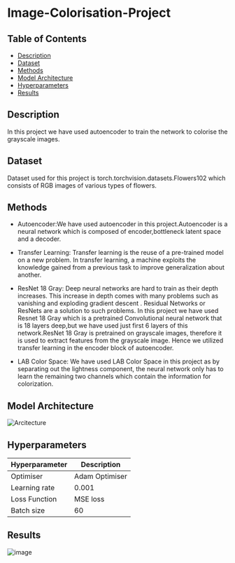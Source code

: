 # Image-Colorisation-Project
## Table of Contents
* [Description](#description "Goto Description")
* [Dataset](#dataset "Goto Dataset")
* [Methods](#methods "Goto Methods ")
* [Model Architecture](#model-architecture "Goto Model Architecture")
* [Hyperparameters](#hyperparameters "Goto Hyperparameters")
* [Results](#results "Goto Results")
## Description
In this project we have used autoencoder to train the network to colorise the grayscale images.
## Dataset
Dataset used for this project is torch.torchvision.datasets.Flowers102 which consists of RGB images of various types of flowers.
## Methods
* Autoencoder:We have used autoencoder in this project.Autoencoder is a neural network which is composed of encoder,bottleneck latent space and a decoder.
 
* Transfer Learning: Transfer learning is the reuse of a pre-trained model on a new problem. In transfer learning, a machine exploits the knowledge gained from a previous task to improve   generalization about another.

* ResNet 18 Gray: Deep neural networks are hard to train as their depth increases. This increase in depth comes with many problems such as vanishing and exploding gradient descent . Residual Networks or ResNets are a solution to such problems.
In this project we have used Resnet 18 Gray which is a pretrained Convolutional neural network that is 18 layers deep,but we have used just first 6 layers of this    network.ResNet 18 Gray is pretrained on grayscale images, therefore it is used to extract features from the grayscale image. Hence we utilized transfer learning in the encoder block of autoencoder.

* LAB Color Space: We have used LAB Color Space in this project as by separating out the lightness component, the neural network only has to learn the remaining two channels which contain the information for colorization.

## Model Architecture
![Arcitecture](https://cdn.discordapp.com/attachments/993239385891942421/1030118698071101500/unknown.png)
## Hyperparameters 
|Hyperparameter |Description|
|-----|--------|
| Optimiser|Adam Optimiser      |
|Learning rate  | 0.001      |
| Loss Function | MSE loss |
| Batch size | 60 |

## Results
![image](https://user-images.githubusercontent.com/107758088/201471166-0cb44295-4a02-4b37-ab5f-e9d5c7444419.png)
